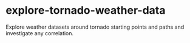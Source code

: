 # explore-tornado-weather-data
Explore weather datasets around tornado starting points and paths and investigate any correlation.
